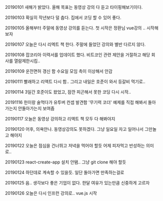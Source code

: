 20190101 새해가 밝았다. 올해 목표는 동영상 강의 다 듣고 타이핑해보기이다.

20190103 확실히 작년보다 덜 춥다. 집에서 코딩 할 수 있어 좋다. 

20190105 올해부터 주말에 동영상 강의를 듣는다. 첫 시작은 정환님 vue강의 .. 시작해보자

20190107 오늘은 다시 리엑트 책 한다. 주말에 들었던 강의와 별반 다르지 않다. 

20190108 잡코리아 이력서를 업데이트 했다. 비트코인 관련 제안을 거절하고 해당 회사를 열람제한시킴..

20190109 운전면허 갱신 함 수요일 모임 촉이 이상해서 안감

20190111 빨래하고 리액트 다시 함.. 그리고 내일은 호준이 와서 등갈비 먹기로..

20190114 3일간 호준이도 왔었고, 잠깐 피곤해서 못한 코딩 다시 시작..

20191116 헌이랑 술먹다가 유투버 컨셉 발견함 '무기력 코더' 예제를 직접 해봐서 돌아가는지 안돌아가는지 보여줌

20190117 오늘은 동영상 강의하고 리액트 책 모두 다 해봐야지

20190120 어후, 의욕안나. 동영상강의도 못하겠다. 그냥 일요일 자고 일어나서 그만놀고 해야지

20190122 오늘은 점심을 건너뛰고 저녁을 먹어야 할듯 어제 피자먹고 반성하는 의미로..

20190123 react-create-app 설치 안됌.. 그냥 git clone 해야 할듯

20190124 하던데로 계속할 수 있을듯. 일단 돌아가면 만족하는걸로

20190125 음.. 생각보다 좋은 기업이 없다. 한달 여유가 있는만큼 신중하게 고르자

20190126 오늘은 다시 인프런 강의로.. vue.js 시작

